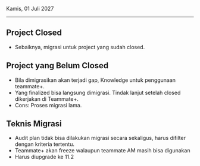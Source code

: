 Kamis, 01 Juli 2027
***

## Project Closed
* Sebaiknya, migrasi untuk project yang sudah closed. <br>

## Project yang Belum Closed
* Bila dimigrasikan akan terjadi gap, Knowledge untuk penggunaan teammate+.
* Yang finalized bisa langsung dimigrasi. Tindak lanjut setelah closed dikerjakan di Teammate+. 
* Cons: Proses migrasi lama.

## Teknis Migrasi
* Audit plan tidak bisa dilakukan migrasi secara sekaligus, harus difilter dengan kriteria tertentu.
* Teammate+ akan freeze walaupun teammate AM masih bisa digunakan
* Harus diupgrade ke 11.2
